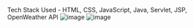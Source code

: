 Tech Stack Used - HTML, CSS, JavaScript, Java, Servlet, JSP, OpenWeather API
![image](https://github.com/Tron8268/WeatherApp/assets/82048036/b5213bc5-3370-4737-9352-745f935320bd)
![image](https://github.com/Tron8268/WeatherApp/assets/82048036/9306967b-79aa-4b7e-aaca-fe0e469cf622)

